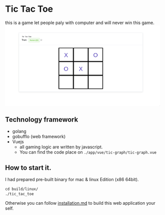# Tic Tac Toe

this is a game let people paly with computer and will never win this game.
![](./img/demo.png)

## Technology framework
* golang
* gobufflo (web framework)
* Vuejs
	* all gaming logic are written by javascript.
	* You can find the code place on `./app/vue/tic-graph/tic-graph.vue`


## How to start it.
I had prepared pre-built binary for mac & linux Edition (x86 64bit).

```
cd build/linux/
./tic_tac_toe
```
Otherwise you can follow [installation.md](./installation.md) to build this web application your self.
